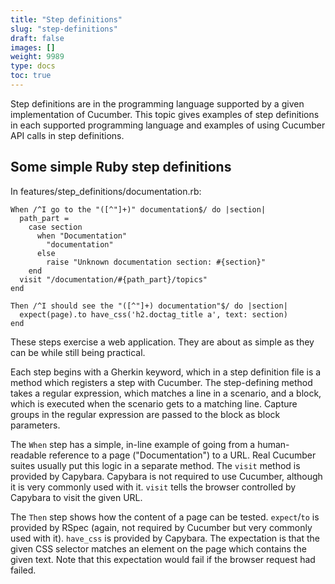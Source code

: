 ```yaml
---
title: "Step definitions"
slug: "step-definitions"
draft: false
images: []
weight: 9989
type: docs
toc: true
---
```


Step definitions are in the programming language supported by a given implementation of Cucumber. This topic gives examples of step definitions in each supported programming language and examples of using Cucumber API calls in step definitions.

## Some simple Ruby step definitions
In features/step_definitions/documentation.rb:

    When /^I go to the "([^"]+)" documentation$/ do |section|
      path_part =
        case section
          when "Documentation"
            "documentation"
          else
            raise "Unknown documentation section: #{section}"
        end
      visit "/documentation/#{path_part}/topics"
    end

    Then /^I should see the "([^"]+) documentation"$/ do |section|
      expect(page).to have_css('h2.doctag_title a', text: section)
    end

These steps exercise a web application. They are about as simple as they can be while still being practical.

Each step begins with a Gherkin keyword, which in a step definition file is a method which registers a step with Cucumber. The step-defining method takes a regular expression, which matches a line in a scenario, and a block, which is executed when the scenario gets to a matching line. Capture groups in the regular expression are passed to the block as block parameters.

The `When` step has a simple, in-line example of going from a human-readable reference to a page ("Documentation") to a URL. Real Cucumber suites usually put this logic in a separate method. The `visit` method is provided by Capybara. Capybara is not required to use Cucumber, although it is very commonly used with it. `visit` tells the browser controlled by Capybara to visit the given URL.

The `Then` step shows how the content of a page can be tested. `expect`/`to` is provided by RSpec (again, not required by Cucumber but very commonly used with it). `have_css` is provided by Capybara. The expectation is that the given CSS selector matches an element on the page which contains the given text. Note that this expectation would fail if the browser request had failed.

